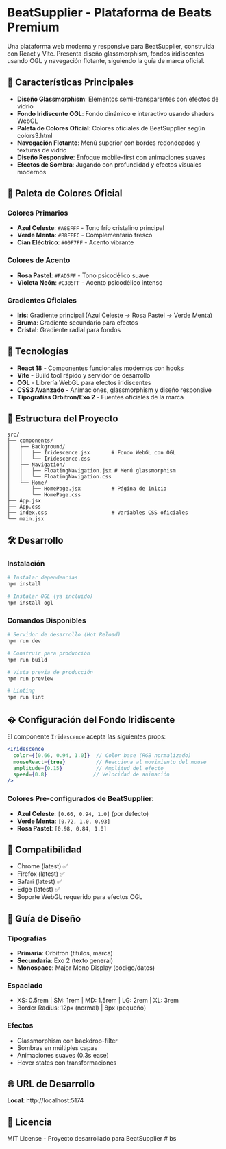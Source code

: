 # BeatSupplier - Plataforma de Beats Premium

Una plataforma web moderna y responsive para BeatSupplier, construida con React y Vite. Presenta diseño glassmorphism, fondos iridiscentes usando OGL y navegación flotante, siguiendo la guía de marca oficial.

## 🎯 Características Principales

- **Diseño Glassmorphism**: Elementos semi-transparentes con efectos de vidrio
- **Fondo Iridiscente OGL**: Fondo dinámico e interactivo usando shaders WebGL
- **Paleta de Colores Oficial**: Colores oficiales de BeatSupplier según colors3.html
- **Navegación Flotante**: Menú superior con bordes redondeados y texturas de vidrio
- **Diseño Responsive**: Enfoque mobile-first con animaciones suaves
- **Efectos de Sombra**: Jugando con profundidad y efectos visuales modernos

## 🎨 Paleta de Colores Oficial

### Colores Primarios
- **Azul Celeste**: `#A8EFFF` - Tono frío cristalino principal
- **Verde Menta**: `#B8FFEC` - Complementario fresco
- **Cian Eléctrico**: `#00F7FF` - Acento vibrante

### Colores de Acento
- **Rosa Pastel**: `#FAD5FF` - Tono psicodélico suave
- **Violeta Neón**: `#C385FF` - Acento psicodélico intenso

### Gradientes Oficiales
- **Iris**: Gradiente principal (Azul Celeste → Rosa Pastel → Verde Menta)
- **Bruma**: Gradiente secundario para efectos
- **Cristal**: Gradiente radial para fondos

## 🚀 Tecnologías

- **React 18** - Componentes funcionales modernos con hooks
- **Vite** - Build tool rápido y servidor de desarrollo
- **OGL** - Librería WebGL para efectos iridiscentes
- **CSS3 Avanzado** - Animaciones, glassmorphism y diseño responsive
- **Tipografías Orbitron/Exo 2** - Fuentes oficiales de la marca

## 📁 Estructura del Proyecto

```
src/
├── components/
│   ├── Background/
│   │   ├── Iridescence.jsx       # Fondo WebGL con OGL
│   │   └── Iridescence.css
│   ├── Navigation/
│   │   ├── FloatingNavigation.jsx # Menú glassmorphism
│   │   └── FloatingNavigation.css
│   └── Home/
│       ├── HomePage.jsx          # Página de inicio
│       └── HomePage.css
├── App.jsx
├── App.css
├── index.css                     # Variables CSS oficiales
└── main.jsx
```

## 🛠️ Desarrollo

### Instalación
```bash
# Instalar dependencias
npm install

# Instalar OGL (ya incluido)
npm install ogl
```

### Comandos Disponibles
```bash
# Servidor de desarrollo (Hot Reload)
npm run dev

# Construir para producción
npm run build

# Vista previa de producción
npm run preview

# Linting
npm run lint
```

## � Configuración del Fondo Iridiscente

El componente `Iridescence` acepta las siguientes props:

```jsx
<Iridescence
  color={[0.66, 0.94, 1.0]}  // Color base (RGB normalizado)
  mouseReact={true}          // Reacciona al movimiento del mouse
  amplitude={0.15}           // Amplitud del efecto
  speed={0.8}               // Velocidad de animación
/>
```

### Colores Pre-configurados de BeatSupplier:
- **Azul Celeste**: `[0.66, 0.94, 1.0]` (por defecto)
- **Verde Menta**: `[0.72, 1.0, 0.93]`
- **Rosa Pastel**: `[0.98, 0.84, 1.0]`

## 📱 Compatibilidad

- Chrome (latest) ✅
- Firefox (latest) ✅
- Safari (latest) ✅
- Edge (latest) ✅
- Soporte WebGL requerido para efectos OGL

## 🎨 Guía de Diseño

### Tipografías
- **Primaria**: Orbitron (títulos, marca)
- **Secundaria**: Exo 2 (texto general)
- **Monospace**: Major Mono Display (código/datos)

### Espaciado
- XS: 0.5rem | SM: 1rem | MD: 1.5rem | LG: 2rem | XL: 3rem
- Border Radius: 12px (normal) | 8px (pequeño)

### Efectos
- Glassmorphism con backdrop-filter
- Sombras en múltiples capas
- Animaciones suaves (0.3s ease)
- Hover states con transformaciones

## 🌐 URL de Desarrollo

**Local**: http://localhost:5174

## 📄 Licencia

MIT License - Proyecto desarrollado para BeatSupplier
#   b s  
 